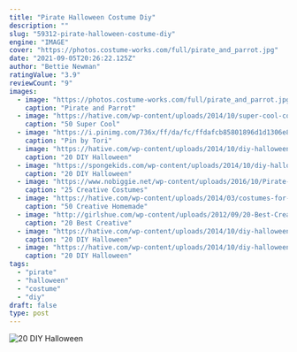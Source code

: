 ```yaml
---
title: "Pirate Halloween Costume Diy"
description: ""
slug: "59312-pirate-halloween-costume-diy"
engine: "IMAGE"
cover: "https://photos.costume-works.com/full/pirate_and_parrot.jpg"
date: "2021-09-05T20:26:22.125Z"
author: "Bettie Newman"
ratingValue: "3.9"
reviewCount: "9"
images:
  - image: "https://photos.costume-works.com/full/pirate_and_parrot.jpg"
    caption: "Pirate and Parrot"
  - image: "https://hative.com/wp-content/uploads/2014/10/super-cool-costume-ideas/48-rag-doll-costume.jpg"
    caption: "50 Super Cool"
  - image: "https://i.pinimg.com/736x/ff/da/fc/ffdafcb85801896d1d1306e83b96ff7e--couples-halloween-halloween-kids.jpg"
    caption: "Pin by Tori"
  - image: "https://hative.com/wp-content/uploads/2014/10/diy-halloween-mask-crafts/20-paperbag-mask.jpg"
    caption: "20 DIY Halloween"
  - image: "https://spongekids.com/wp-content/uploads/2014/10/diy-halloween-mask-crafts/9-cardboard-gargoyle-mask.jpg"
    caption: "20 DIY Halloween"
  - image: "https://www.nobiggie.net/wp-content/uploads/2016/10/Pirate-Dog.jpg"
    caption: "25 Creative Costumes"
  - image: "https://hative.com/wp-content/uploads/2014/03/costumes-for-kids/14-viking-kid-costume-idea.jpg"
    caption: "50 Creative Homemade"
  - image: "http://girlshue.com/wp-content/uploads/2012/09/20-Best-Creative-Yet-Cool-Halloween-Costume-Ideas-For-Babies-Kids-7.jpg"
    caption: "20 Best Creative"
  - image: "https://hative.com/wp-content/uploads/2014/10/diy-halloween-mask-crafts/6-alice-in-won-der-land-mask.jpg"
    caption: "20 DIY Halloween"
  - image: "https://hative.com/wp-content/uploads/2014/10/diy-halloween-mask-crafts/3-3d-geometrical-masks.jpg"
    caption: "20 DIY Halloween"
tags:
  - "pirate"
  - "halloween"
  - "costume"
  - "diy"
draft: false
type: post
---
```



![20 DIY Halloween](https://hative.com/wp-content/uploads/2014/10/diy-halloween-mask-crafts/6-alice-in-won-der-land-mask.jpg "20 DIY Halloween")


<!--inArticleAds-->

<!--galleryOne-->


<!--inArticleAds-->

<!--galleryTwo-->


<!--galleryThree-->

